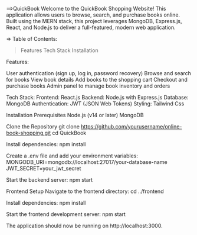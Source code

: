 ==>QuickBook 
   Welcome to the QuickBook Shopping Website! This application allows users to browse, search, and purchase books online. Built using the MERN stack, this project leverages MongoDB, Express.js, React, and Node.js 
   to deliver a full-featured, modern web application.

=> Table of Contents:
  >Features
  >Tech Stack
  >Installation

Features:

User authentication (sign up, log in, password recovery)
Browse and search for books
View book details
Add books to the shopping cart
Checkout and purchase books
Admin panel to manage book inventory and orders

Tech Stack:
Frontend: React.js
Backend: Node.js with Express.js
Database: MongoDB
Authentication: JWT (JSON Web Tokens)
Styling: Tailwind Css

Installation
Prerequisites
Node.js (v14 or later)
MongoDB

Clone the Repository
git clone https://github.com/yourusername/online-book-shopping.git
cd QuickBook

Install dependencies:
npm install

Create a .env file and add your environment variables:
MONGODB_URI=mongodb://localhost:27017/your-database-name
JWT_SECRET=your_jwt_secret

Start the backend server:
npm start

Frontend Setup
Navigate to the frontend directory:
cd ../frontend

Install dependencies:
npm install

Start the frontend development server:
npm start

The application should now be running on http://localhost:3000.
